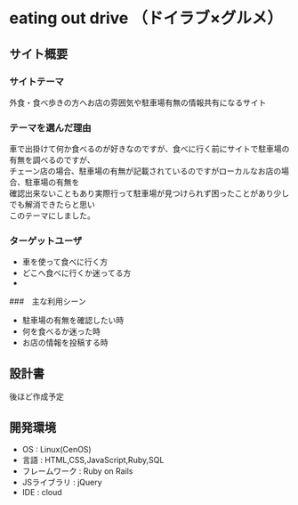 # eating out drive （ドイラブ×グルメ️）

## サイト概要
### サイトテーマ
外食・食べ歩きの方へお店の雰囲気や駐車場有無の情報共有になるサイト

### テーマを選んだ理由
車で出掛けて何か食べるのが好きなのですが、食べに行く前にサイトで駐車場の有無を調べるのですが、<br>
チェーン店の場合、駐車場の有無が記載されているのですがローカルなお店の場合、駐車場の有無を<br>
確認出来ないこともあり実際行って駐車場が見つけられず困ったことがあり少しでも解消できたらと思い<br>
このテーマにしました。

### ターゲットユーザ
* 車を使って食べに行く方
* どこへ食べに行くか迷ってる方
* 
###　主な利用シーン
* 駐車場の有無を確認したい時
* 何を食べるか迷った時
* お店の情報を投稿する時

## 設計書
後ほど作成予定

## 開発環境
* OS : Linux(CenOS)
* 言語 : HTML,CSS,JavaScript,Ruby,SQL
* フレームワーク : Ruby on Rails
* JSライブラリ : jQuery
* IDE : cloud